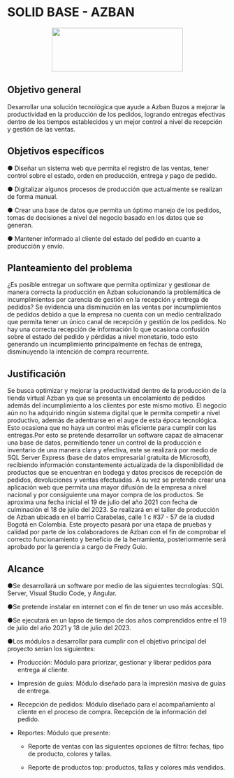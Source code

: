 # SOLID BASE - AZBAN

<p align="center">
  <img width="300" height="100" src="https://scontent.fbog2-5.fna.fbcdn.net/v/t39.30808-6/285747520_5508825255795774_1729168874771235652_n.jpg?_nc_cat=105&ccb=1-7&_nc_sid=730e14&_nc_eui2=AeE-rNNmYEBCRUef9CbBhBp3s7xWawKjcDOzvFZrAqNwM-p52IirJOE_VI2bxN-gEp-qbAVfW5vYENXgYATpJ3PZ&_nc_ohc=Jx_ZG_XsmWkAX_1YWA7&_nc_oc=AQl2B9sbX7wwqxsiG3mTGDgXmxYs0Keb70HcBmn9bg-neqILKA7sex1luPJUUSHdTZ0&_nc_ht=scontent.fbog2-5.fna&oh=00_AT_Axh3QrNeWBFZfkDpQ0qmwvxrobMmhW7haUZuBNShuVg&oe=62A6C065">
</p>

## **Objetivo general**

Desarrollar una solución tecnológica que ayude a Azban Buzos a mejorar la productividad en la producción de los pedidos, logrando entregas efectivas dentro de los tiempos establecidos y un mejor control a nivel de recepción y gestión de las ventas.


## **Objetivos específicos**

<p>●	Diseñar un sistema web que permita el registro de las ventas, tener control sobre el estado, orden en producción, entrega y pago de pedido.</p>
<p>●	Digitalizar algunos procesos de producción que actualmente se realizan de forma manual.</p>
<p>●	Crear una base de datos que permita un óptimo manejo de los pedidos, tomas de decisiones a nivel del negocio basado en los datos que se generan.</p>
<p>●	Mantener informado al cliente del estado del pedido en cuanto a producción y envío.</p>

## **Planteamiento del problema**

¿Es posible entregar un software que permita optimizar y gestionar de manera correcta la producción en Azban solucionando la problemática de incumplimientos por carencia de gestión en la recepción y entrega de pedidos?
Se evidencia una disminución en las ventas por incumplimientos de pedidos debido a que la empresa no cuenta con un medio centralizado que permita tener un único canal de recepción y gestión de los pedidos. No hay una correcta recepción de información lo que ocasiona confusión sobre el estado del pedido y pérdidas a nivel monetario, todo esto generando un incumplimiento principalmente en fechas de entrega, disminuyendo la intención de compra recurrente.

## **Justificación**

Se busca optimizar y mejorar la productividad dentro de la producción de la tienda virtual Azban ya que se presenta un encolamiento de pedidos además del incumplimiento a los clientes por este mismo motivo. El negocio aún no ha adquirido ningún sistema digital que le permita competir a nivel productivo, además de adentrarse en el auge de esta época tecnológica. Esto ocasiona que no haya un control más eficiente para cumplir con las entregas.Por esto se pretende desarrollar un software capaz de almacenar una base de datos, permitiendo tener un control de la producción e inventario de una manera clara y efectiva, este se realizará por medio de SQL Server Express (base de datos empresarial gratuita de Microsoft), recibiendo información constantemente actualizada de la disponibilidad de productos que se encuentran en bodega y datos precisos de recepción de pedidos, devoluciones y ventas efectuadas. A su vez se pretende crear una aplicación web que permita una mayor difusión de la empresa a nivel nacional y por consiguiente una mayor compra de los productos. Se aproxima una fecha inicial el 19 de julio del año 2021 con fecha de culminación el 18 de julio del 2023. Se realizará en el taller de producción de Azban ubicada en el barrio Carabelas, calle 1 c #37 - 57  de la ciudad Bogotá en Colombia. Este proyecto pasará por una etapa de pruebas y calidad por parte de los colaboradores de Azban con el fin de comprobar el correcto funcionamiento y beneficio de la herramienta, posteriormente será aprobado por la gerencia a cargo de Fredy Guio.

## **Alcance**

<p>●Se desarrollará un software por medio de las siguientes tecnologías: SQL Server, Visual Studio Code, y Angular.</p>
<p>●Se pretende instalar en internet con el fin de tener un uso más accesible.</p>
<p>●Se ejecutará en un lapso de tiempo de dos años comprendidos entre el 19 de julio del año 2021 y 18 de julio del 2023.</p>
<p>●Los módulos a desarrollar para cumplir con el objetivo principal del proyecto serían los siguientes:</p>

*	Producción: Módulo para priorizar, gestionar y liberar pedidos para entrega al cliente.

*	Impresión de guías: Módulo diseñado para la impresión masiva de guías de entrega.

*	Recepción de pedidos: Módulo diseñado para el acompañamiento al cliente en el proceso de compra. Recepción de la información del pedido.

*	Reportes: Módulo que presente:

    *	Reporte de ventas con las siguientes opciones de filtro: fechas, tipo de producto, colores y tallas.
    
    *	Reporte de productos top: productos, tallas y colores más vendidos.

